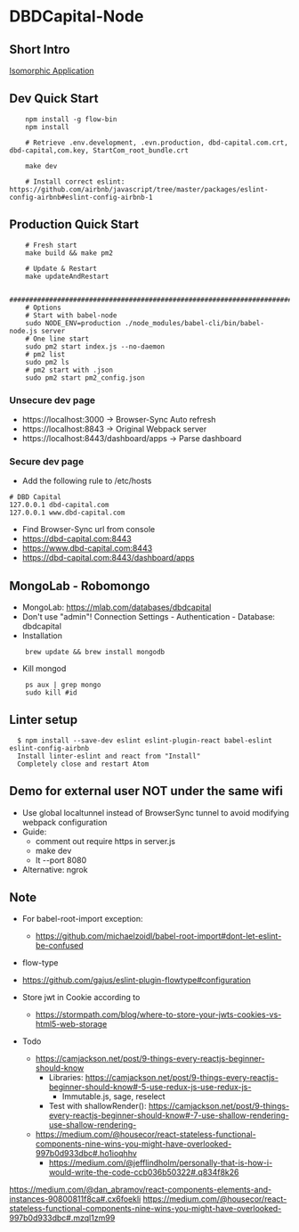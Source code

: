 # DBDCapital-Node

## Short Intro
[Isomorphic Application](https://www.lullabot.com/articles/what-is-an-isomorphic-application)

## Dev Quick Start
```shell
    npm install -g flow-bin
    npm install

    # Retrieve .env.development, .evn.production, dbd-capital.com.crt, dbd-capital,com.key, StartCom_root_bundle.crt

    make dev

    # Install correct eslint: https://github.com/airbnb/javascript/tree/master/packages/eslint-config-airbnb#eslint-config-airbnb-1
```

## Production Quick Start
```shell
    # Fresh start
    make build && make pm2

    # Update & Restart
    make updateAndRestart

    ##############################################################################
    # Options
    # Start with babel-node
    sudo NODE_ENV=production ./node_modules/babel-cli/bin/babel-node.js server
    # One line start
    sudo pm2 start index.js --no-daemon
    # pm2 list
    sudo pm2 ls
    # pm2 start with .json
    sudo pm2 start pm2_config.json
```

### Unsecure dev page
- https://localhost:3000 -> Browser-Sync Auto refresh
- https://localhost:8843 -> Original Webpack server
- https://localhost:8443/dashboard/apps -> Parse dashboard

### Secure dev page
- Add the following rule to /etc/hosts
```shell
# DBD Capital
127.0.0.1 dbd-capital.com
127.0.0.1 www.dbd-capital.com
```
- Find Browser-Sync url from console
- https://dbd-capital.com:8443
- https://www.dbd-capital.com:8443
- https://dbd-capital.com:8443/dashboard/apps


## MongoLab - Robomongo
- MongoLab: https://mlab.com/databases/dbdcapital
- Don't use "admin"! Connection Settings - Authentication - Database: dbdcapital
- Installation
```shell
    brew update && brew install mongodb
```    
- Kill mongod
```shell
    ps aux | grep mongo
    sudo kill #id
```

## Linter setup
```shell
  $ npm install --save-dev eslint eslint-plugin-react babel-eslint eslint-config-airbnb
  Install linter-eslint and react from "Install"
  Completely close and restart Atom
```

## Demo for external user NOT under the same wifi
- Use global localtunnel instead of BrowserSync tunnel to avoid modifying webpack configuration
- Guide:
  - comment out require https in server.js
  - make dev
  - lt --port 8080
- Alternative: ngrok


## Note
- For babel-root-import exception:
  - https://github.com/michaelzoidl/babel-root-import#dont-let-eslint-be-confused
- flow-type
 - https://github.com/gajus/eslint-plugin-flowtype#configuration
- Store jwt in Cookie according to
  - https://stormpath.com/blog/where-to-store-your-jwts-cookies-vs-html5-web-storage

- Todo
  - https://camjackson.net/post/9-things-every-reactjs-beginner-should-know
    - Libraries: https://camjackson.net/post/9-things-every-reactjs-beginner-should-know#-5-use-redux-js-use-redux-js-
      - Immutable.js, sage, reselect
    - Test with shallowRender(): https://camjackson.net/post/9-things-every-reactjs-beginner-should-know#-7-use-shallow-rendering-use-shallow-rendering-
  - https://medium.com/@housecor/react-stateless-functional-components-nine-wins-you-might-have-overlooked-997b0d933dbc#.ho1ioqhhv
    - https://medium.com/@jefflindholm/personally-that-is-how-i-would-write-the-code-ccb036b50322#.q834f8k26


https://medium.com/@dan_abramov/react-components-elements-and-instances-90800811f8ca#.cx6foekli
https://medium.com/@housecor/react-stateless-functional-components-nine-wins-you-might-have-overlooked-997b0d933dbc#.mzql1zm99
